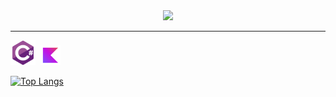 <div id="header" align="center">
  <img src="https://media.giphy.com/media/H70AqD7vYnhDoTw7jH/giphy.gif" width="500"/>
</div>

---

<div>

<img src="https://github.com/devicons/devicon/blob/master/icons/csharp/csharp-original.svg" title="C#" alt="csharp" width="40" height="40"/>&nbsp;
<img src="https://github.com/devicons/devicon/blob/master/icons/kotlin/kotlin-original.svg" title="Kotlin" alt="kotlin" width="32" height="32"/>&nbsp;

</div>

[![Top Langs](https://github-readme-stats.vercel.app/api/top-langs/?username=rnegic)](https://github.com/anuraghazra/github-readme-stats)
